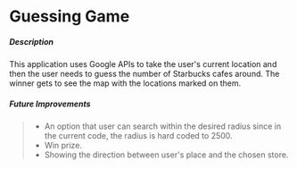 # Guessing Game


##### Description

This application uses Google APIs to take the user's current location and then the user needs to guess the number of Starbucks cafes around. The winner gets to see the map with the locations marked on them.

##### Future Improvements
> - An option that user can search within the desired radius since in the current code, the radius is hard coded to 2500.
> - Win prize.
> - Showing the direction between user's place and the chosen store.
